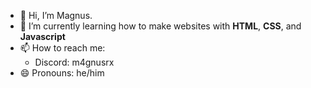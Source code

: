 - 👋 Hi, I’m Magnus.
- 🌱 I’m currently learning how to make websites with **HTML**, **CSS**, and **Javascript**
- 📫 How to reach me:
  - Discord: m4gnusrx
- 😄 Pronouns: he/him

<!---
m4gnusrx/m4gnusrx is a ✨ special ✨ repository because its `README.md` (this file) appears on your GitHub profile.
You can click the Preview link to take a look at your changes.
--->

